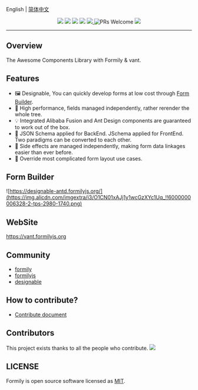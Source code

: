 English | [简体中文](./README.zh-CN.md)

<p align="center">
<img src="https://img.alicdn.com/tfs/TB1fHhZu4D1gK0jSZFyXXciOVXa-2500-1200.png">
<img src="https://img.shields.io/npm/dt/@formily/vant"/>
<img src="https://img.shields.io/npm/dm/@formily/vant"/>
<a href="https://www.npmjs.com/package/@formily/vant"><img src="https://img.shields.io/npm/v/@formily/vant.svg"></a>
<a href="https://codecov.io/gh/formilyjs/vant">
  <img src="https://codecov.io/gh/formilyjs/vant/branch/master/graph/badge.svg?token=3V9RU8Wh9d"/>
</a>
<img alt="PRs Welcome" src="https://img.shields.io/badge/PRs-welcome-brightgreen.svg"/>
<a href="https://github.com/actions-cool/issues-helper">
  <img src="https://img.shields.io/badge/using-issues--helper-blueviolet"/>
</a>
</p>

---

## Overview

The Awesome Components Library with Formily & vant.

## Features

- 🖼 Designable, You can quickly develop forms at low cost through [Form Builder](https://designable-antd.formilyjs.org/).
- 🚀 High performance, fields managed independently, rather rerender the whole tree.
- 💡 Integrated Alibaba Fusion and Ant Design components are guaranteed to work out of the box.
- 🎨 JSON Schema applied for BackEnd. JSchema applied for FrontEnd. Two paradigms can be converted to each other.
- 🏅 Side effects are managed independently, making form data linkages easier than ever before.
- 🌯 Override most complicated form layout use cases.

## Form Builder

![https://designable-antd.formilyjs.org/](https://img.alicdn.com/imgextra/i3/O1CN01xAJj1y1wcGzXYc1Uq_!!6000000006328-2-tps-2980-1740.png)

## WebSite

https://vant.formilyjs.org

## Community

- [formily](https://github.com/alibaba/formily)
- [formilyjs](https://github.com/formilyjs)
- [designable](https://github.com/alibaba/designable)

## How to contribute?

- [Contribute document](https://formilyjs.org/zh-CN/guide/contribution)

## Contributors

This project exists thanks to all the people who contribute.
<a href="https://github.com/formilyjs/vant/graphs/contributors"><img src="https://contrib.rocks/image?repo=formilyjs/vant" /></a>

## LICENSE

Formily is open source software licensed as
[MIT](./LICENSE.md).
